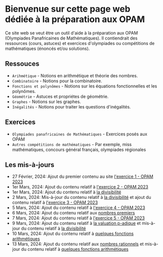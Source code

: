 # Bienvenue sur cette page web dédiée à la préparation aux OPAM

Ce site web se veut être un outil d'aide à la préparation aux OPAM (Olympiades Panafricaines de Mathématiques).
Il contiendrait des ressources (cours, astuces) et exercices d'olympiades ou compétitions de mathématiques (énoncés et/ou solutions).

## Ressouces

* `Arihmétique` - Notions en arithmétique et théorie des nombres.
* `Combinatoire` - Notions pour la combinatoire.
* `Fonctions et polynômes` - Notions sur les équations fonctionnelles et les polynômes.
* `Géométrie` - Astuces et propriétes de géométrie.
* `Graphes` - Notions sur les graphes.
* `Inégalités` - Notions pour traiter les questions d'inégalités.

## Exercices

* `Olympiades panafricaines de Mathématiques` - Exercices posés aux OPAM
* `Autres compétitions de mathématiques` - Par exemple, miss mathématiques, concours général français, olympiades régionales

## Les mis-à-jours

* 27 Février, 2024: Ajout du premier contenu au site [l'exercice 1 - OPAM 2023](https://patrice-n.github.io/opam/opam/opam-2023/exercise-1)
* 1er Mars, 2024: Ajout du contenu relatif à [l'exercice 2 - OPAM 2023](https://patrice-n.github.io/opam/opam/opam-2023/exercise-2)
* 1er Mars, 2024: Ajout du contenu relatif à [la divisibilité](https://patrice-n.github.io/opam/course/nt/first-concepts/divisibility)
* 2 Mars, 2024: Mis-à-jour du contenu relatif à [la divisibilité](https://patrice-n.github.io/opam/course/nt/first-concepts/divisibility) et ajout du contenu relatif à [l'exercice 3 - OPAM 2023](https://patrice-n.github.io/opam/opam/opam-2023/exercise-3)
* 5 Mars, 2024: Ajout du contenu relatif à [l'exercice 4 - OPAM 2023](https://patrice-n.github.io/opam/opam/opam-2023/exercise-4)
* 6 Mars, 2024: Ajout du contenu relatif aux [nombres premiers](https://patrice-n.github.io/opam/course/nt/first-concepts/prime-numbers)
* 7 Mars, 2024: Ajout du contenu relatif à [l'exercice 5 - OPAM 2023](https://patrice-n.github.io/opam/opam/opam-2023/exercise-5)
* 9 Mars, 2024: Ajout du contenu relatif à [la valuation p-adique](https://patrice-n.github.io/opam/course/nt/first-concepts/p-adic-valuation) et mis-à-jour du contenu relatif à [la divisibilité](https://patrice-n.github.io/opam/course/nt/first-concepts/divisibility)
* 10 Mars, 2024: Ajout du contenu relatif à [quelques fonctions arithmétiques](https://patrice-n.github.io/opam/course/nt/first-concepts/some-arithm-functions)
* 13 Mars, 2024: Ajout du contenu relatif aux [nombres rationnels](https://patrice-n.github.io/opam/course/nt/first-concepts/rationnals-numbers) et mis-à-jour du contenu relatif à [quelques fonctions arithmétiques](https://patrice-n.github.io/opam/course/nt/first-concepts/some-arithm-functions)
